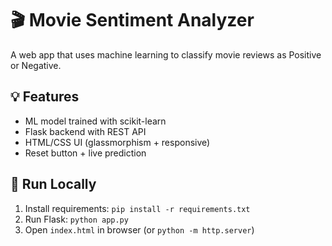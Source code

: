 

# 🎬 Movie Sentiment Analyzer

A web app that uses machine learning to classify movie reviews as Positive or Negative.

## 💡 Features
- ML model trained with scikit-learn
- Flask backend with REST API
- HTML/CSS UI (glassmorphism + responsive)
- Reset button + live prediction

## 🚀 Run Locally
1. Install requirements: `pip install -r requirements.txt`
2. Run Flask: `python app.py`
3. Open `index.html` in browser (or `python -m http.server`)
